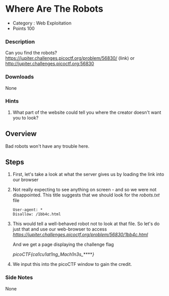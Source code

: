 # Where Are The Robots
- Category : Web Exploitation
- Points 100

### Description

Can you find the robots? https://jupiter.challenges.picoctf.org/problem/56830/ (link) or http://jupiter.challenges.picoctf.org:56830

### Downloads
None

### Hints

1. What part of the website could tell you where the creator doesn't want you to look?


## Overview

Bad robots won't have any trouble here.


## Steps

1. First, let's take a look at what the server gives us by loading the link into our browser

2. Not really expecting to see anything on screen - and so we were not disappointed.
   This title suggests that we should look for the *robots.txt* file

   ```
   User-agent: *
   Disallow: /1bb4c.html
   ```

3. This would tell a well-behaved robot not to look at that file. So let's do just that and use our web-browser to access *https://jupiter.challenges.picoctf.org/problem/56830/1bb4c.html*

   And we get a page displaying the challenge flag

   *picoCTF{ca1cu1at1ng_Mach1n3s_******}*

6. We input this into the picoCTF window to gain the credit.




### Side Notes

None
